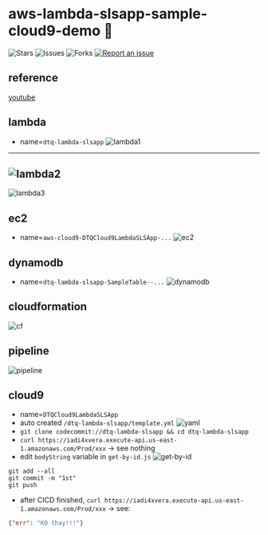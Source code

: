 # aws-lambda-slsapp-sample-cloud9-demo 🐳

![Stars](https://img.shields.io/github/stars/tquangdo/aws-lambda-slsapp-sample-cloud9-demo?color=f05340)
![Issues](https://img.shields.io/github/issues/tquangdo/aws-lambda-slsapp-sample-cloud9-demo?color=f05340)
![Forks](https://img.shields.io/github/forks/tquangdo/aws-lambda-slsapp-sample-cloud9-demo?color=f05340)
[![Report an issue](https://img.shields.io/badge/Support-Issues-green)](https://github.com/tquangdo/aws-lambda-slsapp-sample-cloud9-demo/issues/new)

## reference
[youtube](https://www.youtube.com/watch?v=mIky1niHGdY)

## lambda
- name=`dtq-lambda-slsapp`
![lambda1](screenshots/lambda1.png)
---
![lambda2](screenshots/lambda2.png)
---
![lambda3](screenshots/lambda3.png)

## ec2
- name=`aws-cloud9-DTQCloud9LambdaSLSApp-...`
![ec2](screenshots/ec2.png)

## dynamodb
- name=`dtq-lambda-slsapp-SampleTable--...`
![dynamodb](screenshots/dynamodb.png)

## cloudformation
![cf](screenshots/cf.png)

## pipeline
![pipeline](screenshots/pipeline.png)

## cloud9
- name=`DTQCloud9LambdaSLSApp`
- auto created `/dtq-lambda-slsapp/template.yml`
![yaml](screenshots/yaml.png)
- `git clone codecommit://dtq-lambda-slsapp && cd dtq-lambda-slsapp` 
- `curl https://iadi4xvera.execute-api.us-east-1.amazonaws.com/Prod/xxx` -> see nothing
- edit `bodyString` variable in `get-by-id.js`
![get-by-id](screenshots/get-by-id.png)
```shell
git add --all
git commit -m "1st"
git push
```
- after CICD finished, `curl https://iadi4xvera.execute-api.us-east-1.amazonaws.com/Prod/xxx` -> see:
```json
{"err": "KO thay!!!"}
```
